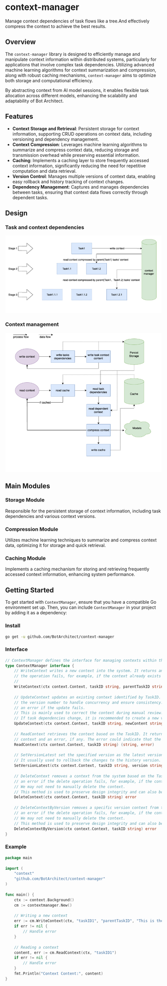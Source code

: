 # context-manager
Manage context dependencies of task flows like a tree.And effectively compress the context to achieve the best results.

## Overview

The `context-manager` library is designed to efficiently manage and manipulate context information within distributed systems, particularly for applications that involve complex task dependencies. Utilizing advanced machine learning algorithms for context summarization and compression, along with robust caching mechanisms, `context-manager` aims to optimize both storage and computational efficiency.

By abstracting context from AI model sessions, it enables flexible task allocation across different models, enhancing the scalability and adaptability of Bot Architect.

## Features

- **Context Storage and Retrieval**: Persistent storage for context information, supporting CRUD operations on context data, including versioning and dependency management.
- **Context Compression**: Leverages machine learning algorithms to summarize and compress context data, reducing storage and transmission overhead while preserving essential information.
- **Caching**: Implements a caching layer to store frequently accessed context information, significantly reducing the need for repetitive computation and data retrieval.
- **Version Control**: Manages multiple versions of context data, enabling easy rollback and history tracking of context changes.
- **Dependency Management**: Captures and manages dependencies between tasks, ensuring that context data flows correctly through dependent tasks.

## Design
### Task and context dependencies
![context dependencies](./doc/context-dependencies.png)
### Context management
![context management](./doc/context-manager.png)

## Main Modules

### Storage Module
Responsible for the persistent storage of context information, including task dependencies and various context versions.

### Compression Module
Utilizes machine learning techniques to summarize and compress context data, optimizing it for storage and quick retrieval.

### Caching Module
Implements a caching mechanism for storing and retrieving frequently accessed context information, enhancing system performance.

## Getting Started

To get started with `ContextManager`, ensure that you have a compatible Go environment set up. Then, you can include `ContextManager` in your project by adding it as a dependency:


### Install
```bash
go get -u github.com/BotArchitect/context-manager
```

### Interface
```go
// ContextManager defines the interface for managing contexts within the system.
type ContextManager interface {
	// WriteContext writes a new context into the system. It returns an error if
	// the operation fails, for example, if the context already exists for the TaskID.
	//
	WriteContext(ctx context.Context, taskID string, parentTaskID string, content string) error

	// UpdateContext updates an existing context identified by TaskID. It may use
	// the version number to handle concurrency and ensure consistency. It returns
	// an error if the update fails.
	// This is mainly used to correct the context during manual review.
	// If task dependencies change, it is recommended to create a new version instead of updating it directly.
	UpdateContext(ctx context.Context, taskID string, newContent string, version string) error

	// ReadContext retrieves the context based on the TaskID. It returns the corresponding
	// context and an error, if any. The error could indicate that the context does not exist.
	ReadContext(ctx context.Context, taskID string) (string, error)

	// SetVersionLatest set the specified version as the latest version.
	// It usually used to rollback the changes to the history version.
	SetVersionLatest(ctx context.Context, taskID string, version string) error

	// DeleteContext removes a context from the system based on the TaskID. It returns
	// an error if the delete operation fails, for example, if the context does not exist.
	// We may not need to manually delete the context.
	// This method is used to preserve design integrity and can also be used for some rollback operations.
	DeleteContext(ctx context.Context, taskID string) error

	// DeleteContextByVersion removes a specific version context from the system based on the TaskID. It returns
	// an error if the delete operation fails, for example, if the context does not exist.
	// We may not need to manually delete the context.
	// This method is used to preserve design integrity and can also be used for some rollback operations.
	DeleteContextByVersion(ctx context.Context, taskID string) error
}
```

### Example
```go
package main

import (
    "context"
    "github.com/BotArchitect/context-manager"
)

func main() {
    ctx := context.Background()
    cm := contextmanager.New()

    // Writing a new context
    err := cm.WriteContext(ctx, "taskID1", "parentTaskID", "This is the context content")
    if err != nil {
        // Handle error
    }

    // Reading a context
    content, err := cm.ReadContext(ctx, "taskID1")
    if err != nil {
        // Handle error
    }
    fmt.Println("Context Content:", content)
}

```
